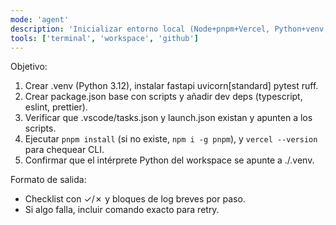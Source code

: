 ```yaml
---
mode: 'agent'
description: 'Inicializar entorno local (Node+pnpm+Vercel, Python+venv, linters) y verificar VS Code tasks.'
tools: ['terminal', 'workspace', 'github']
---
```


Objetivo:
1) Crear .venv (Python 3.12), instalar fastapi uvicorn[standard] pytest ruff.
2) Crear package.json base con scripts y añadir dev deps (typescript, eslint, prettier).
3) Verificar que .vscode/tasks.json y launch.json existan y apunten a los scripts.
4) Ejecutar `pnpm install` (si no existe, `npm i -g pnpm`), y `vercel --version` para chequear CLI.
5) Confirmar que el intérprete Python del workspace se apunte a ./.venv.

Formato de salida:
- Checklist con ✓/✗ y bloques de log breves por paso.
- Si algo falla, incluir comando exacto para retry.
